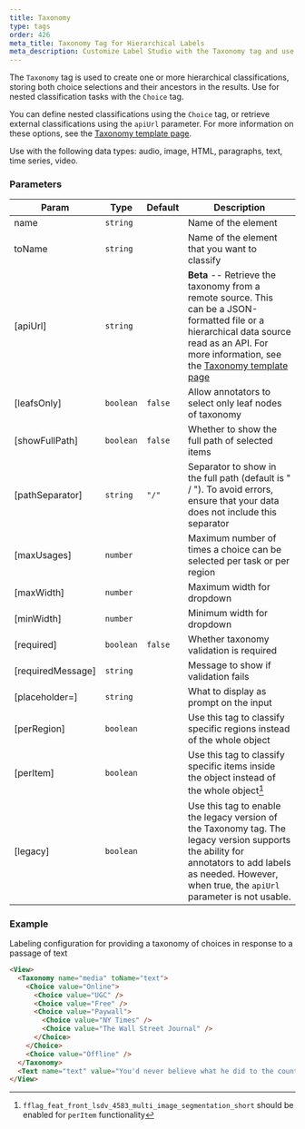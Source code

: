 ```yaml
---
title: Taxonomy
type: tags
order: 426
meta_title: Taxonomy Tag for Hierarchical Labels
meta_description: Customize Label Studio with the Taxonomy tag and use hierarchical labels for machine learning and data science projects.
---
```


The `Taxonomy` tag is used to create one or more hierarchical classifications, storing both choice selections and their ancestors in the results. Use for nested classification tasks with the `Choice` tag.

You can define nested classifications using the `Choice` tag, or retrieve external classifications using the `apiUrl` parameter. For more information on these options, see the [Taxonomy template page](/templates/taxonomy).

Use with the following data types: audio, image, HTML, paragraphs, text, time series, video.

[^1]: `fflag_feat_front_lsdv_4583_multi_image_segmentation_short` should be enabled for `perItem` functionality

### Parameters

| Param | Type | Default | Description |
| --- | --- | --- | --- |
| name | <code>string</code> |  | Name of the element |
| toName | <code>string</code> |  | Name of the element that you want to classify |
| [apiUrl] | <code>string</code> |  | **Beta** -- Retrieve the taxonomy from a remote source. This can be a JSON-formatted file or a hierarchical data source read as an API. For more information, see the [Taxonomy template page](/templates/taxonomy) |
| [leafsOnly] | <code>boolean</code> | <code>false</code> | Allow annotators to select only leaf nodes of taxonomy |
| [showFullPath] | <code>boolean</code> | <code>false</code> | Whether to show the full path of selected items |
| [pathSeparator] | <code>string</code> | <code>&quot;/&quot;</code> | Separator to show in the full path (default is " / "). To avoid errors, ensure that your data does not include this separator |
| [maxUsages] | <code>number</code> |  | Maximum number of times a choice can be selected per task or per region |
| [maxWidth] | <code>number</code> |  | Maximum width for dropdown |
| [minWidth] | <code>number</code> |  | Minimum width for dropdown |
| [required] | <code>boolean</code> | <code>false</code> | Whether taxonomy validation is required |
| [requiredMessage] | <code>string</code> |  | Message to show if validation fails |
| [placeholder=] | <code>string</code> |  | What to display as prompt on the input |
| [perRegion] | <code>boolean</code> |  | Use this tag to classify specific regions instead of the whole object |
| [perItem] | <code>boolean</code> |  | Use this tag to classify specific items inside the object instead of the whole object[^1] |
| [legacy] | <code>boolean</code> |  | Use this tag to enable the legacy version of the Taxonomy tag. The legacy version supports the ability for annotators to add labels as needed. However, when true, the `apiUrl` parameter is not usable. |

### Example

Labeling configuration for providing a taxonomy of choices in response to a passage of text

```html
<View>
  <Taxonomy name="media" toName="text">
    <Choice value="Online">
      <Choice value="UGC" />
      <Choice value="Free" />
      <Choice value="Paywall">
        <Choice value="NY Times" />
        <Choice value="The Wall Street Journal" />
      </Choice>
    </Choice>
    <Choice value="Offline" />
  </Taxonomy>
  <Text name="text" value="You'd never believe what he did to the country" />
</View>
```
